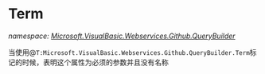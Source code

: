 ﻿# Term
_namespace: [Microsoft.VisualBasic.Webservices.Github.QueryBuilder](./index.md)_

当使用@``T:Microsoft.VisualBasic.Webservices.Github.QueryBuilder.Term``标记的时候，表明这个属性为必须的参数并且没有名称




